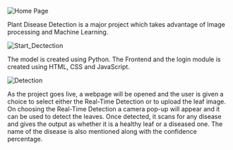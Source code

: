 ![Home Page](https://github.com/GSR927/Plant-Disease-Detection-Using-Image-Processing-and-Machine-Learning/assets/65131244/3a2ca11f-e272-4bd0-b69c-9cc0877177b9)

Plant Disease Detection is a major project which takes advantage of Image processing and Machine Learning.

![Start_Dectection](https://github.com/GSR927/Plant-Disease-Detection-Using-Image-Processing-and-Machine-Learning/assets/65131244/ba627e0e-5937-4b78-b600-51cfa73f6c3c)

The model is created using Python. The Frontend and the login module is created using HTML, CSS and JavaScript.

![Detection](https://github.com/GSR927/Plant-Disease-Detection-Using-Image-Processing-and-Machine-Learning/assets/65131244/e363b208-0b73-49aa-88cb-d26455e54c1d)

As the project goes live, a webpage will be opened and the user is given a choice to select either the Real-Time Detection or to upload the leaf image. On choosing the Real-Time Detection a camera pop-up will appear and it can be used to detect the leaves. Once detected, it scans for any disease and gives the output as whether it is a healthy leaf or a diseased one. The name of the disease is also mentioned along with the confidence percentage.
